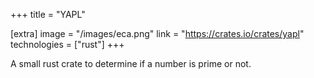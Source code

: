 +++
title = "YAPL"

[extra]
image = "/images/eca.png"
link = "https://crates.io/crates/yapl"
technologies = ["rust"]
+++

A small rust crate to determine if a number is prime or not.
